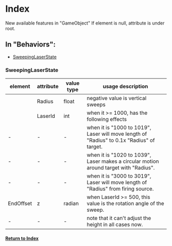 # Index
New available features in "GameObject"
If element is null, attribute is under root.

## In "Behaviors":
- [SweepingLaserState](#SweepingLaserState)

### SweepingLaserState

| element | attribute | value type | usage description | 
|---|---|---|---|
||Radius|float|negative value is vertical sweeps|
||LaserId|int|when it >= 1000, has the following effects|
|-|-|-|when it is "1000 to 1019", Laser will move length of "Radius" to 0.1x "Radius" of target.|
|-|-|-|when it is "1020 to 1039", Laser makes a circular motion around target with "Radius".|
|-|-|-|when it is "3000 to 3019", Laser will move length of "Radius" from firing source.|
|EndOffset|z|radian|when LaserId >= 500, this value is the rotation angle of the sweep.|
|-|-|-|note that it can't adjust the height in all cases now.|

#### [Return to Index](#index)
